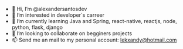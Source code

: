 - 👋 Hi, I’m @alexandersantosdev
- 👀 I’m interested in developer´s carreer
- 🌱 I’m currently learning Java and Spring, react-native, reactjs, node, python, flask, django
- 💞️ I’m looking to collaborate on begginers projects
- 📫 Send me an mail to my personal account: lekxandy@hotmail.com

<!---
alexandersantosdev/alexandersantosdev is a ✨ special ✨ repository because its `README.md` (this file) appears on your GitHub profile.
You can click the Preview link to take a look at your changes.
--->
